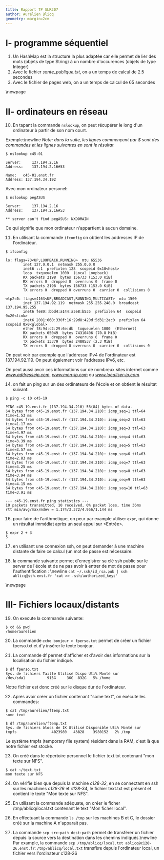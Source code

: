 ```yaml
---
title: Rapport TP SLR207
author: Aurélien Blicq
geometry: margin=2cm
---
```


# I- programme séquentiel

1. Un HashMap est la structure la plus adaptée car elle permet de lier des mots (objets de type String) à un nombre d'occurences (objets de type Integer)
8. Avec le fichier *sante\_publique.txt*, on a un temps de calcul de 2.5 secondes
9. Avec le fichier de pages web, on a un temps de calcul de 65 secondes

\newpage
# II- ordinateurs en réseau

10. En tapant la commande `nslookup`, on peut récupérer le long d'un ordinateur à partir de son nom court.

Exemple:\newline
*Note: dans la suite, les lignes commençant par $ sont des commandes et les lignes suivantes en sont le résultat*
```(bash)
$ nslookup c45-01

Server:		137.194.2.16
Address:	137.194.2.16#53

Name:	c45-01.enst.fr
Address: 137.194.34.192
```

Avec mon ordinateur personel:

```(bash)
$ nslookup pegASUS

Server:		137.194.2.16
Address:	137.194.2.16#53

** server can't find pegASUS: NXDOMAIN
```

Ce qui signifie que mon ordinateur n'appartient à aucun domaine.

11. En utilisant la commande `ifconfig` on obtient les addresses IP de l'ordinateur.

```(bash)
$ ifconfig

lo: flags=73<UP,LOOPBACK,RUNNING>  mtu 65536
        inet 127.0.0.1  netmask 255.0.0.0
        inet6 ::1  prefixlen 128  scopeid 0x10<host>
        loop  txqueuelen 1000  (Local Loopback)
        RX packets 2198  bytes 156733 (153.0 KiB)
        RX errors 0  dropped 0  overruns 0  frame 0
        TX packets 2198  bytes 156733 (153.0 KiB)
        TX errors 0  dropped 0 overruns 0  carrier 0  collisions 0

wlp2s0: flags=4163<UP,BROADCAST,RUNNING,MULTICAST>  mtu 1500
        inet 137.194.92.119  netmask 255.255.248.0  broadcast 137.194.95.255
        inet6 fe80::bbd4:a144:a3e8:b535  prefixlen 64  scopeid 0x20<link>
        inet6 2001:660:330f:16:29d8:420d:5d31:2ac0  prefixlen 64  scopeid 0x0<global>
        ether f8:94:c2:29:6e:db  txqueuelen 1000  (Ethernet)
        RX packets 65049  bytes 74310406 (70.8 MiB)
        RX errors 0  dropped 0  overruns 0  frame 0
        TX packets 13379  bytes 2480537 (2.3 MiB)
        TX errors 0  dropped 0 overruns 0  carrier 0  collisions 0
```

On peut voir par exemple que l'addresse IPv4 de l'ordinateur est 137.194.92.119. On peut également voir l'addresse IPv6, etc.

On peut aussi avoir ces informations sur de nombreux sites internet comme *www.addresseip.com*, *www.mon-ip.com* ou *www.localiser-ip.com*.

14. on fait un ping sur un des ordinateurs de l'école et on obtient le résultat suivant:

```(bash)
$ ping -c 10 c45-19

PING c45-19.enst.fr (137.194.34.210) 56(84) bytes of data.
64 bytes from c45-19.enst.fr (137.194.34.210): icmp_seq=1 ttl=64 time=1.53 ms
64 bytes from c45-19.enst.fr (137.194.34.210): icmp_seq=2 ttl=63 time=1.17 ms
64 bytes from c45-19.enst.fr (137.194.34.210): icmp_seq=3 ttl=63 time=4.97 ms
64 bytes from c45-19.enst.fr (137.194.34.210): icmp_seq=4 ttl=63 time=3.39 ms
64 bytes from c45-19.enst.fr (137.194.34.210): icmp_seq=5 ttl=63 time=3.57 ms
64 bytes from c45-19.enst.fr (137.194.34.210): icmp_seq=6 ttl=63 time=2.83 ms
64 bytes from c45-19.enst.fr (137.194.34.210): icmp_seq=7 ttl=63 time=4.25 ms
64 bytes from c45-19.enst.fr (137.194.34.210): icmp_seq=8 ttl=63 time=3.94 ms
64 bytes from c45-19.enst.fr (137.194.34.210): icmp_seq=9 ttl=63 time=4.15 ms
64 bytes from c45-19.enst.fr (137.194.34.210): icmp_seq=10 ttl=63 time=3.91 ms

--- c45-19.enst.fr ping statistics ---
10 packets transmitted, 10 received, 0% packet loss, time 36ms
rtt min/avg/max/mdev = 1.174/3.372/4.966/1.144 ms
```

16. pour faire de l'arithmetique, on peur par example utiliser `expr`, qui donne un résultat immédiat après un seul appui sur \<Entrée\>.

```(bash)
$ expr 2 + 3
5
```

17. en utilisant une connexion ssh, on peut demander à une machine distante de faire ce calcul (un mot de passe est nécessaire.

18. la commande suivante permet d'enregistrer sa clé ssh public sur le server de l'école et de ne pas avoir à entrer de mot de passe pour l'authentification : \newline
`cat ~/.ssh/id_rsa.pub | ssh ablicq@ssh.enst.fr 'cat >> .ssh/authorized_keys'`

\newpage

# III- Fichiers locaux/distants

19. On execute la commande suivante:
```(bash)
$ cd && pwd
/home/aurelien
```

20. La commande `echo bonjour > fperso.txt` permet de créer un fichier fperso.txt et d'y insérer le texte bonjour.

21. La commande df permet d'afficher et d'avoir des informations sur la localisation du fichier indiqué.
```(bash)
$ df fperso.txt
Sys. de fichiers Taille Utilisé Dispo Uti% Monté sur
/dev/sda1          915G     36G  832G   5% /home
```

Notre fichier est donc créé sur le disque dur de l'ordinateur.


22. Après avoir créer un fichier contenant "some text", on éxécute les commandes:
```(bash)
$ cat /tmp/aurelien/ftemp.txt
some text

$ df /tmp/aurelien/ftemp.txt
Sys. de fichiers blocs de 1K Utilisé Disponible Uti% Monté sur
tmpfs                4023980   43828    3980152   2% /tmp
```
Le système tmpfs (temporary file system) résidant dans la RAM, c'est là que notre fichier est stocké.

23. On créé dans le répertoire personnel le fichier text.txt contenant "mon texte sur NFS".
```(bash)
$ cat ~/text.txt
mon texte sur NFS
```

24. On vérifie bien que depuis la machine *c128-32*, en se connectant en ssh sur les machines *c128-26* et *c128-34*, le fichier text.txt est présent et contient le texte "Mon texte sur NFS".

25. En utilisant la commande adéquate, on créer le ficher /tmp/ablicq/local.txt contenant le text "Mon ficher local".

26. En effectuant la commande `ls /tmp` sur les machines B et C, le dossier créé sur la machine A n'apparait pas.

27. La commande `scp src:path dest:path` permet de transférer un fichier depuis la source vers la destination dans les chemins indiqués.\newline
Par example, la commande `scp /tmp/ablicq/local.txt ablicq@c128-26.enst.fr:/tmp/ablicq/local.txt` transfère depuis l'ordinateur local, un fichier vers l'ordinateur c128-26
